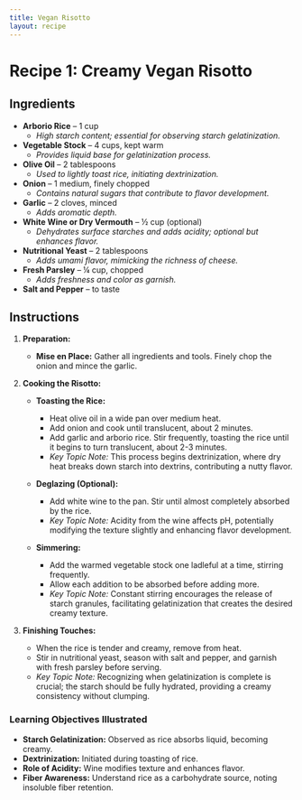 ```yaml
---
title: Vegan Risotto
layout: recipe
---
```


# **Recipe 1: Creamy Vegan Risotto**

## **Ingredients**

- **Arborio Rice** – 1 cup
    - *High starch content; essential for observing starch gelatinization.*
- **Vegetable Stock** – 4 cups, kept warm
    - *Provides liquid base for gelatinization process.*
- **Olive Oil** – 2 tablespoons
    - *Used to lightly toast rice, initiating dextrinization.*
- **Onion** – 1 medium, finely chopped
    - *Contains natural sugars that contribute to flavor development.*
- **Garlic** – 2 cloves, minced
    - *Adds aromatic depth.*
- **White Wine or Dry Vermouth** – ½ cup (optional)
    - *Dehydrates surface starches and adds acidity; optional but enhances flavor.*
- **Nutritional Yeast** – 2 tablespoons
    - *Adds umami flavor, mimicking the richness of cheese.*
- **Fresh Parsley** – ¼ cup, chopped
    - *Adds freshness and color as garnish.*
- **Salt and Pepper** – to taste

## **Instructions**

1. **Preparation:**
    - **Mise en Place:** Gather all ingredients and tools. Finely chop the onion and mince the garlic.

2. **Cooking the Risotto:**
    - **Toasting the Rice:**
        - Heat olive oil in a wide pan over medium heat.
        - Add onion and cook until translucent, about 2 minutes.
        - Add garlic and arborio rice. Stir frequently, toasting the rice until it begins to turn translucent, about 2-3 minutes.
        - *Key Topic Note:* This process begins dextrinization, where dry heat breaks down starch into dextrins, contributing a nutty flavor.

    - **Deglazing (Optional):**
        - Add white wine to the pan. Stir until almost completely absorbed by the rice.
        - *Key Topic Note:* Acidity from the wine affects pH, potentially modifying the texture slightly and enhancing flavor development.

    - **Simmering:**
        - Add the warmed vegetable stock one ladleful at a time, stirring frequently.
        - Allow each addition to be absorbed before adding more.
        - *Key Topic Note:* Constant stirring encourages the release of starch granules, facilitating gelatinization that creates the desired creamy texture.

3. **Finishing Touches:**
    - When the rice is tender and creamy, remove from heat.
    - Stir in nutritional yeast, season with salt and pepper, and garnish with fresh parsley before serving.
    - *Key Topic Note:* Recognizing when gelatinization is complete is crucial; the starch should be fully hydrated, providing a creamy consistency without clumping.

### **Learning Objectives Illustrated**
- **Starch Gelatinization:** Observed as rice absorbs liquid, becoming creamy.
- **Dextrinization:** Initiated during toasting of rice.
- **Role of Acidity:** Wine modifies texture and enhances flavor.
- **Fiber Awareness:** Understand rice as a carbohydrate source, noting insoluble fiber retention.  